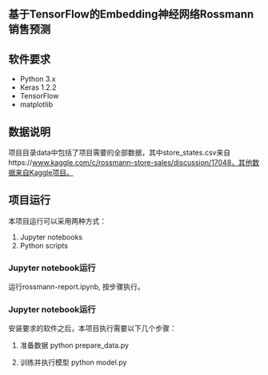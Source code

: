 ## 基于TensorFlow的Embedding神经网络Rossmann销售预测

## 软件要求
* Python 3.x
* Keras 1.2.2
* TensorFlow
* matplotlib

## 数据说明
项目目录data中包括了项目需要的全部数据，其中store_states.csv来自https://www.kaggle.com/c/rossmann-store-sales/discussion/17048，其他数据来自Kaggle项目。

## 项目运行
本项目运行可以采用两种方式：
 1. Jupyter notebooks
 2. Python scripts

### Jupyter notebook运行
运行rossmann-report.ipynb, 按步骤执行。

### Jupyter notebook运行
安装要求的软件之后，本项目执行需要以下几个步骤：
 1. 准备数据
python prepare_data.py

 2. 训练并执行模型
python model.py
